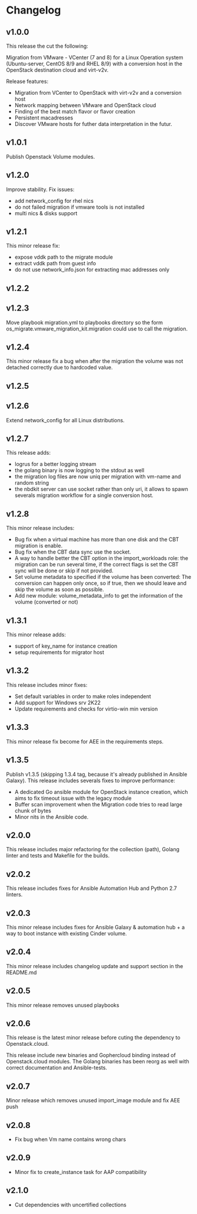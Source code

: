 # Changelog

## v1.0.0

This release the cut the following:

Migration from VMware - VCenter (7 and 8) for a Linux Operation system (Ubuntu-server, CentOS 8/9 and RHEL 8/9) with a conversion host in the OpenStack destination cloud and virt-v2v.

Release features:

- Migration from VCenter to OpenStack with virt-v2v and a conversion host
- Network mapping between VMware and OpenStack cloud
- Finding of the best match flavor or flavor creation
- Persistent macadresses
- Discover VMware hosts for futher data interpretation in the futur.

## v1.0.1

Publish Openstack Volume modules.

## v1.2.0

Improve stability.
Fix issues:

- add network_config for rhel nics
- do not failed migration if vmware tools is not installed
- multi nics & disks support

## v1.2.1

This minor release fix:

- expose vddk path to the migrate module
- extract vddk path from guest info
- do not use network_info.json for extracting mac addresses only

## v1.2.2

## v1.2.3

Move playbook migration.yml to playbooks directory so the form os_migrate.vmware_migration_kit.migration could use to call the migration.

## v1.2.4

This minor release fix a bug when after the migration the volume was not detached correctly due to hardcoded value.

## v1.2.5

## v1.2.6

Extend network_config for all Linux distributions.

## v1.2.7

This release adds:

- logrus for a better logging stream
- the golang binary is now logging to the stdout as well
- the migration log files are now uniq per migration with vm-name and random string
- the nbdkit server can use socket rather than only uri, it allows to spawn severals migration workflow for a single conversion host.

## v1.2.8

This minor release includes:

- Bug fix when a virtual machine has more than one disk and the CBT migration is enable.
- Bug fix when the CBT data sync use the socket.
- A way to handle better the CBT option in the import_workloads role: the migration can be run several time, if the correct flags is set the CBT sync will be done or skip if not provided.
- Set volume metadata to specified if the volume has been converted: The conversion can happen only once, so if true, then we should leave and skip the volume as soon as possible.
- Add new module: volume_metadata_info to get the information of the volume (converted or not)

## v1.3.1

This minor release adds:

- support of key_name for instance creation
- setup requirements for migrator host

## v1.3.2

This release includes minor fixes:

- Set default variables in order to make roles independent
- Add support for Windows srv 2K22
- Update requirements and checks for virtio-win min version

## v1.3.3

This minor release fix become for AEE in the requirements steps.

## v1.3.5

Publish v1.3.5 (skipping 1.3.4 tag, because it's already published in Ansible Galaxy).
This release includes severals fixes to improve performance:

- A dedicated Go ansible module for OpenStack instance creation, which aims to fix timeout issue with the legacy module
- Buffer scan improvement when the Migration code tries to read large chunk of bytes
- Minor nits in the Ansible code.

## v2.0.0

This release includes major refactoring for the collection (path), Golang linter and tests and Makefile for the builds.

## v2.0.2

This release includes fixes for Ansible Automation Hub and Python 2.7 linters.

## v2.0.3

This minor release includes fixes for Ansible Galaxy & automation hub + a way to boot instance with existing Cinder volume.

## v2.0.4

This minor release includes changelog update and support section in the README.md

## v2.0.5

This minor release removes unused playbooks

## v2.0.6

This release is the latest minor release before cuting the dependency to Openstack.cloud.

This release include new binaries and Gophercloud binding instead of Openstack.cloud modules.
The Golang binaries has been reorg as well with correct documentation and Ansible-tests.

## v2.0.7

Minor release which removes unused import_image module and fix AEE push

## v2.0.8

- Fix bug when Vm name contains wrong chars

## v2.0.9

- Minor fix to create_instance task for AAP compatibility

## v2.1.0

- Cut dependencies with uncertified collections
